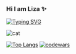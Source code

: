 ### Hi I am Liza ✨
[![Typing SVG](https://readme-typing-svg.herokuapp.com?color=%2336BCF7&lines=I-am-a-frontend-developer)](https://git.io/typing-svg)


<img src='https://avatars.mds.yandex.net/i?id=d3e4a68af1b8b4b1bcfb9e0aab890c1e_l-9211418-images-thumbs&n=13' alt='cat'/>

[![Top Langs](https://github-readme-stats.vercel.app/api/top-langs/?username=anuraghazra&layout=compact)](https://github.com/anuraghazra/github-readme-stats)
[![codewars](https://www.codewars.com/users/lizakobzeva/badges/large)](https://www.codewars.com/users/lizakobzeva) 
